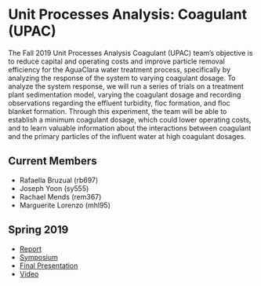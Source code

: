 # Unit Processes Analysis: Coagulant (UPAC)
The Fall 2019 Unit Processes Analysis Coagulant (UPAC) team’s objective is to reduce capital and operating costs and improve particle removal efficiency for the AguaClara water treatment process, specifically by analyzing the response of the system to varying coagulant dosage. To analyze the system response, we will run a series of trials on a treatment plant sedimentation model, varying the coagulant dosage and recording observations regarding the effluent turbidity, floc formation, and floc blanket formation. Through this experiment, the team will be able to establish a minimum coagulant dosage, which could lower operating costs, and to learn valuable information about the interactions between coagulant and the primary particles of the influent water at high coagulant dosages.

## Current Members 
* Rafaella Bruzual (rb697)
* Joseph Yoon (sy555)
* Rachael Mends (rem367)
* Marguerite Lorenzo (mhl95)

## Spring 2019
* [Report](https://github.com/AguaClara/coagulent_dose_response/blob/master/Final_Report_Draft_UPA_Coagulant%20(3).ipynb)
* [Symposium](https://docs.google.com/presentation/d/1dVlVuRTzcdeqtzu9DQawzd2ZevpWPfZ2GvQv3ysUJts/edit?usp=sharing)
* [Final Presentation](https://docs.google.com/presentation/d/17R9R3yaxf0KFc-gN-TxP1hMPx_3xMuoKo7blyDR1--c/edit?usp=sharing)
* [Video](https://www.youtube.com/watch?v=pupIdx8HcZU&list=PLhsGtpY8ipdbPRIXbSapShc0mjhFR_Nzr&index=8&t=310s)
